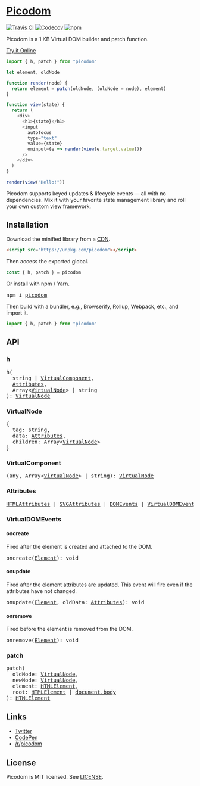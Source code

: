 # [Picodom](https://codepen.io/picodom)
[![Travis CI](https://img.shields.io/travis/picodom/picodom/master.svg)](https://travis-ci.org/picodom/picodom)
[![Codecov](https://img.shields.io/codecov/c/github/picodom/picodom/master.svg)](https://codecov.io/gh/picodom/picodom)
[![npm](https://img.shields.io/npm/v/picodom.svg)](https://www.npmjs.org/package/picodom)

Picodom is a 1 KB Virtual DOM builder and patch function.

[Try it Online](https://codepen.io/picodom/pen/BRbJpG?editors=0010)

```js
import { h, patch } from "picodom"

let element, oldNode

function render(node) {
  return element = patch(oldNode, (oldNode = node), element)
}

function view(state) {
  return (
    <div>
      <h1>{state}</h1>
      <input
        autofocus
        type="text"
        value={state}
        oninput={e => render(view(e.target.value))}
      />
    </div>
  )
}

render(view("Hello!"))
```

Picodom supports keyed updates & lifecycle events — all with no dependencies. Mix it with your favorite state management library and roll your own custom view framework.


## Installation

Download the minified library from a [CDN](https://unpkg.com/picodom).

```html
<script src="https://unpkg.com/picodom"></script>
```

Then access the exported global.

```js
const { h, patch } = picodom
```

Or install with npm / Yarn.

<pre>
npm i <a href="https://www.npmjs.com/package/picodom">picodom</a>
</pre>

Then build with a bundler, e.g., Browserify, Rollup, Webpack, etc., and import it.

```jsx
import { h, patch } from "picodom"
```

## API

### h

<pre>
h(
  string | <a href="#virtualcomponent">VirtualComponent</a>,
  <a href="#attributes">Attributes</a>,
  Array&lt<a href="#virtualnode">VirtualNode</a>&gt | string
): <a href="#virtualnode">VirtualNode</a>
</pre>

### VirtualNode

<pre>
{
  tag: string,
  data: <a href="#attributes">Attributes</a>,
  children: Array&lt<a href="#virtualnode">VirtualNode</a>&gt
}
</pre>

### VirtualComponent

<pre>
(any, Array&lt<a href="#virtualnode">VirtualNode</a>&gt | string): <a href="#virtualnode">VirtualNode</a>
</pre>

### Attributes

<pre>
<a href="https://developer.mozilla.org/en-US/docs/Web/HTML/Attributes">HTMLAttributes</a> | <a href="https://developer.mozilla.org/en-US/docs/Web/SVG/Attribute">SVGAttributes</a> | <a href="https://developer.mozilla.org/en-US/docs/Web/Events">DOMEvents</a> | <a href="#virtualdomevents">VirtualDOMEvents</a>
</pre>

### VirtualDOMEvents

#### oncreate

Fired after the element is created and attached to the DOM.

<pre>
<a id="oncreate-api"></a>oncreate(<a href="https://developer.mozilla.org/en-US/docs/Web/API/Element">Element</a>): void
</pre>

#### onupdate

Fired after the element attributes are updated. This event will fire even if the attributes have not changed.

<pre>
<a id="onupdate-api"></a>onupdate(<a href="https://developer.mozilla.org/en-US/docs/Web/API/Element">Element</a>, oldData: <a href="#attributes">Attributes</a>): void
</pre>

#### onremove
Fired before the element is removed from the DOM.

<pre>
<a id="onremove-api"></a>onremove(<a href="https://developer.mozilla.org/en-US/docs/Web/API/Element">Element</a>): void
</pre>


### patch

<pre>
patch(
  oldNode: <a href="#virtualnode">VirtualNode</a>,
  newNode: <a href="#virtualnode">VirtualNode</a>,
  element: <a href="https://developer.mozilla.org/en-US/docs/Web/API/HTMLElement">HTMLElement</a>,
  root: <a href="https://developer.mozilla.org/en-US/docs/Web/API/HTMLElement">HTMLElement</a> | <a href="https://developer.mozilla.org/en-US/docs/Web/API/Document/body">document.body</a>
): <a href="https://developer.mozilla.org/en-US/docs/Web/API/HTMLElement">HTMLElement</a>
</pre>


## Links

- [Twitter](https://twitter.com/picodom)
- [CodePen](https://codepen.io/picodom)
- [/r/picodom](https://www.reddit.com/r/picodom)

## License

Picodom is MIT licensed. See [LICENSE](/LICENSE.md).
